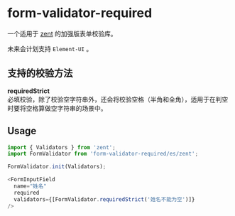 # form-validator-required
一个适用于 [zent](https://github.com/youzan/zent) 的加强版表单校验库。

未来会计划支持 `Element-UI` 。

## 支持的校验方法
**requiredStrict**  
必填校验，除了校验空字符串外，还会将校验空格（半角和全角），适用于在判空时要将空格算做空字符串的场景中。

## Usage
```js
import { Validators } from 'zent';
import FormValidator from 'form-validator-required/es/zent';

FormValidator.init(Validators);

<FormInputField 
  name="姓名"
  required
  validators={[FormValidator.requiredStrict('姓名不能为空')]}
/>
```
